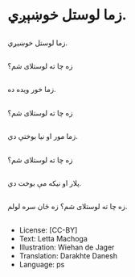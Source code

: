 # زما لوستل خوښېږي.

##
زما لوستل خوښیږي.

##
زه چا ته لوستلاى شم؟

##
زما خور ویده ده.

##
زه چا ته لوستلاى شم؟

##
زما مور او نیا بوختې دي.

##
زه چا ته لوستلاى شم؟

##
پلار او نیکه مې بوخت دي.

##
زه چا ته لوستلاى شم؟ زه ځان سره لولم.

##
* License: [CC-BY]
* Text: Letta Machoga
* Illustration: Wiehan de Jager
* Translation: Darakhte Danesh
* Language: ps

